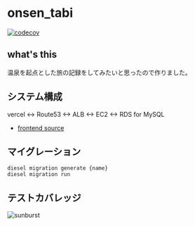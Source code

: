 # onsen_tabi
[![codecov](https://codecov.io/gh/konabe/onsen_tabi/graph/badge.svg?token=WRRRJTB2BE)](https://codecov.io/gh/konabe/onsen_tabi)

## what's this

温泉を起点とした旅の記録をしてみたいと思ったので作りました。

## システム構成

vercel <-> Route53 <-> ALB <-> EC2 <-> RDS for MySQL

- [frontend source](https://github.com/konabe/onsen-tabi-web)

## マイグレーション

```
diesel migration generate {name}
diesel migration run
```

## テストカバレッジ

![sunburst](https://codecov.io/gh/konabe/onsen_tabi/graphs/sunburst.svg?token=WRRRJTB2BE)